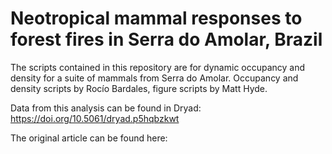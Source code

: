 # Neotropical mammal responses to forest fires in Serra do Amolar, Brazil
The scripts contained in this repository are for dynamic occupancy and density for a suite of mammals from Serra do Amolar. Occupancy and density scripts by Rocío Bardales, figure scripts by Matt Hyde. 

Data from this analysis can be found in Dryad: https://doi.org/10.5061/dryad.p5hqbzkwt

The original article can be found here: 

